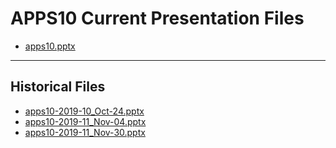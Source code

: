 <!--
This is a machine generated file,
and should not be edited,
as it will be overwritten with future updates.

If you have questions around this process
please contact Scott Cate
-->

# APPS10 Current Presentation Files

- [apps10.pptx](https://globaleventcdn.blob.core.windows.net/assets/apps/apps10/apps10.pptx)
---
## Historical Files
- [apps10-2019-10_Oct-24.pptx](https://globaleventcdn.blob.core.windows.net/assets/apps/apps10/apps10-2019-10_Oct-24.pptx)
- [apps10-2019-11_Nov-04.pptx](https://globaleventcdn.blob.core.windows.net/assets/apps/apps10/apps10-2019-11_Nov-04.pptx)
- [apps10-2019-11_Nov-30.pptx](https://globaleventcdn.blob.core.windows.net/assets/apps/apps10/apps10-2019-11_Nov-30.pptx)


